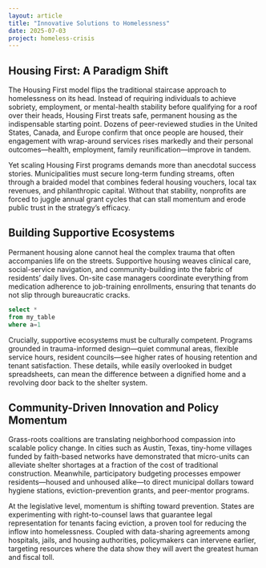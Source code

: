 ```yaml
---
layout: article
title: "Innovative Solutions to Homelessness"
date: 2025-07-03
project: homeless-crisis
---
```


## Housing First: A Paradigm Shift

The Housing First model flips the traditional staircase approach to homelessness on its head. Instead of requiring individuals to achieve sobriety, employment, or mental-health stability before qualifying for a roof over their heads, Housing First treats safe, permanent housing as the indispensable starting point. Dozens of peer-reviewed studies in the United States, Canada, and Europe confirm that once people are housed, their engagement with wrap-around services rises markedly and their personal outcomes—health, employment, family reunification—improve in tandem.

Yet scaling Housing First programs demands more than anecdotal success stories. Municipalities must secure long-term funding streams, often through a braided model that combines federal housing vouchers, local tax revenues, and philanthropic capital. Without that stability, nonprofits are forced to juggle annual grant cycles that can stall momentum and erode public trust in the strategy’s efficacy.

## Building Supportive Ecosystems

Permanent housing alone cannot heal the complex trauma that often accompanies life on the streets. Supportive housing weaves clinical care, social-service navigation, and community-building into the fabric of residents’ daily lives. On-site case managers coordinate everything from medication adherence to job-training enrollments, ensuring that tenants do not slip through bureaucratic cracks.

```sql
select *
from my_table
where a=1
```


Crucially, supportive ecosystems must be culturally competent. Programs grounded in trauma-informed design—quiet communal areas, flexible service hours, resident councils—see higher rates of housing retention and tenant satisfaction. These details, while easily overlooked in budget spreadsheets, can mean the difference between a dignified home and a revolving door back to the shelter system.

## Community-Driven Innovation and Policy Momentum

Grass-roots coalitions are translating neighborhood compassion into scalable policy change. In cities such as Austin, Texas, tiny-home villages funded by faith-based networks have demonstrated that micro-units can alleviate shelter shortages at a fraction of the cost of traditional construction. Meanwhile, participatory budgeting processes empower residents—housed and unhoused alike—to direct municipal dollars toward hygiene stations, eviction-prevention grants, and peer-mentor programs.

At the legislative level, momentum is shifting toward prevention. States are experimenting with right-to-counsel laws that guarantee legal representation for tenants facing eviction, a proven tool for reducing the inflow into homelessness. Coupled with data-sharing agreements among hospitals, jails, and housing authorities, policymakers can intervene earlier, targeting resources where the data show they will avert the greatest human and fiscal toll.
